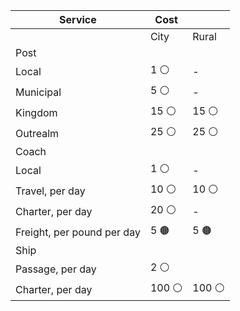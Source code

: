 | Service                    | Cost  |       |
| -------------------------- | ----- | ----- |
|                            | City  | Rural |
| Post                       |       |       |
| Local                      | 1 ⚪   | -     |
| Municipal                  | 5 ⚪   | -     |
| Kingdom                    | 15 ⚪  | 15 ⚪  |
| Outrealm                   | 25 ⚪  | 25 ⚪  |
| Coach                      |       |       |
| Local                      | 1 ⚪   | -     |
| Travel, per day            | 10 ⚪  | 10 ⚪  |
| Charter, per day           | 20 ⚪  | -     |
| Freight, per pound per day | 5 🟤  | 5 🟤  |
| Ship                       |       |       |
| Passage, per day           | 2 ⚪   |       |
| Charter, per day           | 100 ⚪ | 100 ⚪ |
